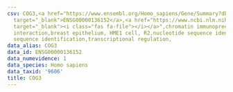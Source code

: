 ```yaml
---
csv: COG3,<a href="https://www.ensembl.org/Homo_sapiens/Gene/Summary?db=core;g=ENSG00000136152"
  target="_blank">ENSG00000136152</a>,<a href="https://www.ncbi.nlm.nih.gov/pubmed/22863008"
  target="_blank"><i class="fas fa-file"></i></a>",chromatin immunoprecipitation assay,direct
  interaction,breast epithelium, HME1 cell, R2,nucleotide sequence identification,nucleotide
  sequence identification,transcriptional regulation,
data_alias: COG3
data_id: ENSG00000136152
data_numevidence: 1
data_species: Homo sapiens
data_taxid: '9606'
title: COG3
---
```

